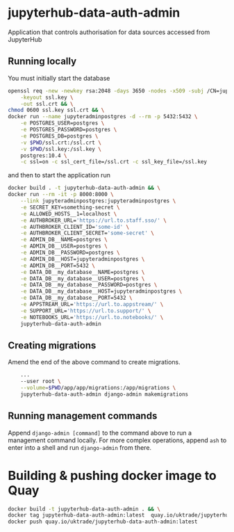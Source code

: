 # jupyterhub-data-auth-admin

Application that controls authorisation for data sources accessed from JupyterHub

## Running locally

You must initially start the database

```bash
openssl req -new -newkey rsa:2048 -days 3650 -nodes -x509 -subj /CN=jupyteradminpostgres \
    -keyout ssl.key \
    -out ssl.crt && \
chmod 0600 ssl.key ssl.crt && \
docker run --name jupyteradminpostgres -d --rm -p 5432:5432 \
    -e POSTGRES_USER=postgres \
    -e POSTGRES_PASSWORD=postgres \
    -e POSTGRES_DB=postgres \
    -v $PWD/ssl.crt:/ssl.crt \
    -v $PWD/ssl.key:/ssl.key \
    postgres:10.4 \
    -c ssl=on -c ssl_cert_file=/ssl.crt -c ssl_key_file=/ssl.key
```

and then to start the application run

```bash
docker build . -t jupyterhub-data-auth-admin && \
docker run --rm -it -p 8000:8000 \
    --link jupyteradminpostgres:jupyteradminpostgres \
    -e SECRET_KEY=something-secret \
    -e ALLOWED_HOSTS__1=localhost \
    -e AUTHBROKER_URL='https://url.to.staff.sso/' \
    -e AUTHBROKER_CLIENT_ID='some-id' \
    -e AUTHBROKER_CLIENT_SECRET='some-secret' \
    -e ADMIN_DB__NAME=postgres \
    -e ADMIN_DB__USER=postgres \
    -e ADMIN_DB__PASSWORD=postgres \
    -e ADMIN_DB__HOST=jupyteradminpostgres \
    -e ADMIN_DB__PORT=5432 \
    -e DATA_DB__my_database__NAME=postgres \
    -e DATA_DB__my_database__USER=postgres \
    -e DATA_DB__my_database__PASSWORD=postgres \
    -e DATA_DB__my_database__HOST=jupyteradminpostgres \
    -e DATA_DB__my_database__PORT=5432 \
    -e APPSTREAM_URL='https://url.to.appstream/' \
    -e SUPPORT_URL='https://url.to.support/' \
    -e NOTEBOOKS_URL='https://url.to.notebooks/' \
    jupyterhub-data-auth-admin
```

## Creating migrations

Amend the end of the above command to create migrations.

```bash
    ...
    --user root \
    --volume=$PWD/app/app/migrations:/app/migrations \
    jupyterhub-data-auth-admin django-admin makemigrations
```

## Running management commands

Append `django-admin [command]` to the command above to run a management command locally. For more complex operations, append `ash` to enter into a shell and run `django-admin` from there.


# Building & pushing docker image to Quay

```bash
docker build -t jupyterhub-data-auth-admin . && \
docker tag jupyterhub-data-auth-admin:latest  quay.io/uktrade/jupyterhub-data-auth-admin:latest && \
docker push quay.io/uktrade/jupyterhub-data-auth-admin:latest
```
